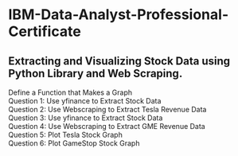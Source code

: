 # IBM-Data-Analyst-Professional-Certificate

## Extracting and Visualizing Stock Data using Python Library and Web Scraping.

Define a Function that Makes a Graph<br/>
Question 1: Use yfinance to Extract Stock Data<br/>
Question 2: Use Webscraping to Extract Tesla Revenue Data<br/>
Question 3: Use yfinance to Extract Stock Data<br/>
Question 4: Use Webscraping to Extract GME Revenue Data<br/>
Question 5: Plot Tesla Stock Graph<br/>
Question 6: Plot GameStop Stock Graph<br/>
